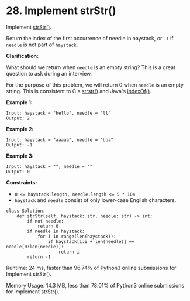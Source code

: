 # 28. Implement strStr()

Implement  [strStr()](http://www.cplusplus.com/reference/cstring/strstr/).

Return the index of the first occurrence of needle in haystack, or  `-1`  if  `needle`  is not part of  `haystack`.

**Clarification:**

What should we return when  `needle`  is an empty string? This is a great question to ask during an interview.

For the purpose of this problem, we will return 0 when  `needle`  is an empty string. This is consistent to C's [strstr()](http://www.cplusplus.com/reference/cstring/strstr/)  and Java's [indexOf()](https://docs.oracle.com/javase/7/docs/api/java/lang/String.html#indexOf(java.lang.String)).

**Example 1:**
```
Input: haystack = "hello", needle = "ll"
Output: 2
```
**Example 2:**
```
Input: haystack = "aaaaa", needle = "bba"
Output: -1
```
**Example 3:**
```
Input: haystack = "", needle = ""
Output: 0
```
**Constraints:**

-   `0 <= haystack.length, needle.length <= 5 * 104`
-   `haystack`  and `needle`  consist of only lower-case English characters.

```python=
class Solution:
    def strStr(self, haystack: str, needle: str) -> int:
        if not needle:
            return 0
        if needle in haystack:
            for i in range(len(haystack)):
                if haystack[i:i + len(needle)] == needle[0:len(needle)]:
                    return i
        return -1
```
Runtime: 24 ms, faster than 96.74% of Python3 online submissions for Implement strStr().

Memory Usage: 14.3 MB, less than 78.01% of Python3 online submissions for Implement strStr().